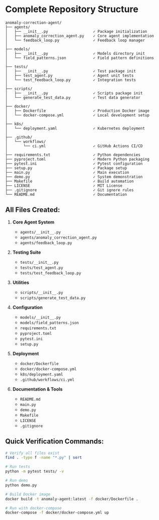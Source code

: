 # Complete Repository Structure

```
anomaly-correction-agent/
├── agents/
│   ├── __init__.py                    ✓ Package initialization
│   ├── anomaly_correction_agent.py    ✓ Core agent implementation
│   └── feedback_loop.py               ✓ Feedback loop manager
│
├── models/
│   ├── __init__.py                    ✓ Models directory init
│   └── field_patterns.json            ✓ Field pattern definitions
│
├── tests/
│   ├── __init__.py                    ✓ Test package init
│   ├── test_agent.py                  ✓ Agent unit tests
│   └── test_feedback_loop.py          ✓ Integration tests
│
├── scripts/
│   ├── __init__.py                    ✓ Scripts package init
│   └── generate_test_data.py          ✓ Test data generator
│
├── docker/
│   ├── Dockerfile                     ✓ Production Docker image
│   └── docker-compose.yml             ✓ Local development setup
│
├── k8s/
│   └── deployment.yaml                ✓ Kubernetes deployment
│
├── .github/
│   └── workflows/
│       └── ci.yml                     ✓ GitHub Actions CI/CD
│
├── requirements.txt                   ✓ Python dependencies
├── pyproject.toml                     ✓ Modern Python packaging
├── pytest.ini                         ✓ Pytest configuration
├── setup.py                           ✓ Package setup
├── main.py                            ✓ Main execution
├── demo.py                            ✓ System demonstration
├── Makefile                           ✓ Build automation
├── LICENSE                            ✓ MIT License
├── .gitignore                         ✓ Git ignore rules
└── README.md                          ✓ Documentation
```

## All Files Created:
1. **Core Agent System**
   - `agents/__init__.py`
   - `agents/anomaly_correction_agent.py` 
   - `agents/feedback_loop.py`

2. **Testing Suite**
   - `tests/__init__.py`
   - `tests/test_agent.py`
   - `tests/test_feedback_loop.py`

3. **Utilities**
   - `scripts/__init__.py`
   - `scripts/generate_test_data.py`

4. **Configuration**
   - `models/__init__.py`
   - `models/field_patterns.json`
   - `requirements.txt`
   - `pyproject.toml`
   - `pytest.ini`
   - `setup.py`

5. **Deployment**
   - `docker/Dockerfile`
   - `docker/docker-compose.yml`
   - `k8s/deployment.yaml`
   - `.github/workflows/ci.yml`

6. **Documentation & Tools**
   - `README.md`
   - `main.py`
   - `demo.py`
   - `Makefile`
   - `LICENSE`
   - `.gitignore`

## Quick Verification Commands:
```bash
# Verify all files exist
find . -type f -name "*.py" | sort

# Run tests
python -m pytest tests/ -v

# Run demo
python demo.py

# Build Docker image
docker build -t anomaly-agent:latest -f docker/Dockerfile .

# Run with docker-compose
docker-compose -f docker/docker-compose.yml up
```